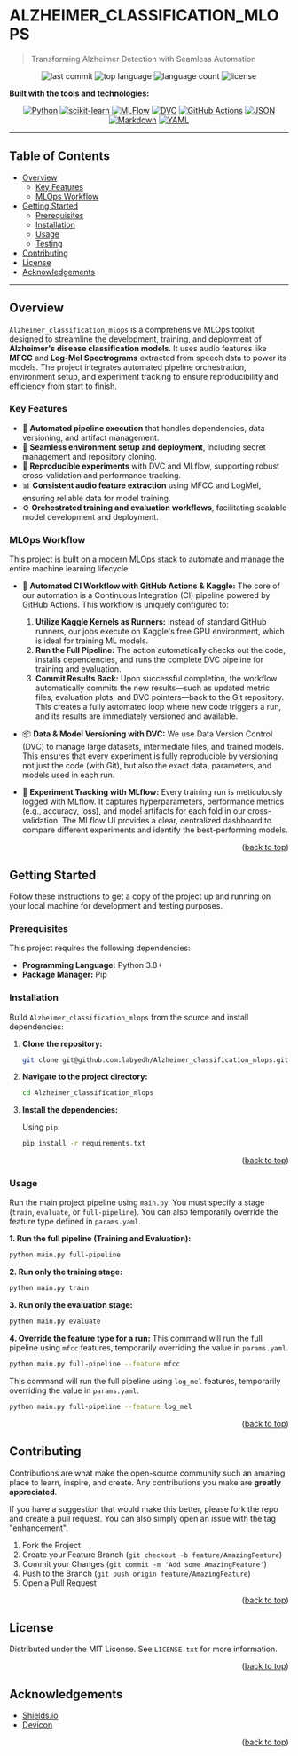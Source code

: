 # ALZHEIMER_CLASSIFICATION_MLOPS

> Transforming Alzheimer Detection with Seamless Automation

<!-- 
===================================================
BADGES
===================================================
-->
<p align="center">
  <img src="https://img.shields.io/github/last-commit/labyedh/Alzheimer_classification_mlops?style=for-the-badge" alt="last commit">
  <img src="https://img.shields.io/github/languages/top/labyedh/Alzheimer_classification_mlops?style=for-the-badge" alt="top language">
  <img src="https://img.shields.io/github/languages/count/labyedh/Alzheimer_classification_mlops?style=for-the-badge" alt="language count">
  <img src="https://img.shields.io/github/license/labyedh/Alzheimer_classification_mlops?style=for-the-badge" alt="license">
</p>

**Built with the tools and technologies:**

<!-- 
===================================================
TECHNOLOGY STACK
===================================================
-->
<p align="center">
  <a href="https://www.python.org/" target="_blank"><img src="https://img.shields.io/badge/Python-3776AB?style=for-the-badge&logo=python&logoColor=white" alt="Python"></a>
  <a href="https://scikit-learn.org/" target="_blank"><img src="https://img.shields.io/badge/scikit--learn-%23F7931E.svg?style=for-the-badge&logo=scikit-learn&logoColor=white" alt="scikit-learn"></a>
  <a href="https://mlflow.org/" target="_blank"><img src="https://img.shields.io/badge/Mlflow-0194E2?style=for-the-badge&logo=mlflow&logoColor=white" alt="MLFlow"></a>
  <a href="https://dvc.org/" target="_blank"><img src="https://img.shields.io/badge/DVC-8E44AD?style=for-the-badge&logo=dvc&logoColor=white" alt="DVC"></a>
  <a href="https://docs.github.com/en/actions" target="_blank"><img src="https://img.shields.io/badge/GitHub_Actions-2088FF?style=for-the-badge&logo=github-actions&logoColor=white" alt="GitHub Actions"></a>
  <a href="https://www.json.org/json-en.html" target="_blank"><img src="https://img.shields.io/badge/json-5E5C5C?style=for-the-badge&logo=json&logoColor=white" alt="JSON"></a>
  <a href="https://www.markdownguide.org/" target="_blank"><img src="https://img.shields.io/badge/Markdown-000000?style=for-the-badge&logo=markdown&logoColor=white" alt="Markdown"></a>
  <a href="https://yaml.org/" target="_blank"><img src="https://img.shields.io/badge/YAML-CB171E?style=for-the-badge&logo=yaml&logoColor=white" alt="YAML"></a>
</p>

---

## Table of Contents

- [Overview](#overview)
  - [Key Features](#key-features)
  - [MLOps Workflow](#mlops-workflow)
- [Getting Started](#getting-started)
  - [Prerequisites](#prerequisites)
  - [Installation](#installation)
  - [Usage](#usage)
  - [Testing](#testing)
- [Contributing](#contributing)
- [License](#license)
- [Acknowledgements](#acknowledgements)

---

## Overview

`Alzheimer_classification_mlops` is a comprehensive MLOps toolkit designed to streamline the development, training, and deployment of **Alzheimer's disease classification models**. It uses audio features like **MFCC** and **Log-Mel Spectrograms** extracted from speech data to power its models. The project integrates automated pipeline orchestration, environment setup, and experiment tracking to ensure reproducibility and efficiency from start to finish.

### Key Features

-   🎯 **Automated pipeline execution** that handles dependencies, data versioning, and artifact management.
-   🚀 **Seamless environment setup and deployment**, including secret management and repository cloning.
-   🔬 **Reproducible experiments** with DVC and MLflow, supporting robust cross-validation and performance tracking.
-   📊 **Consistent audio feature extraction** using MFCC and LogMel, ensuring reliable data for model training.
-   ⚙️ **Orchestrated training and evaluation workflows**, facilitating scalable model development and deployment.

### MLOps Workflow

This project is built on a modern MLOps stack to automate and manage the entire machine learning lifecycle:

-   🚀 **Automated CI Workflow with GitHub Actions & Kaggle:** The core of our automation is a Continuous Integration (CI) pipeline powered by GitHub Actions. This workflow is uniquely configured to:
    1.  **Utilize Kaggle Kernels as Runners:** Instead of standard GitHub runners, our jobs execute on Kaggle's free GPU environment, which is ideal for training ML models.
    2.  **Run the Full Pipeline:** The action automatically checks out the code, installs dependencies, and runs the complete DVC pipeline for training and evaluation.
    3.  **Commit Results Back:** Upon successful completion, the workflow automatically commits the new results—such as updated metric files, evaluation plots, and DVC pointers—back to the Git repository. This creates a fully automated loop where new code triggers a run, and its results are immediately versioned and available.

-   📦 **Data & Model Versioning with DVC:** We use Data Version Control (DVC) to manage large datasets, intermediate files, and trained models. This ensures that every experiment is fully reproducible by versioning not just the code (with Git), but also the exact data, parameters, and models used in each run.

-   🔬 **Experiment Tracking with MLflow:** Every training run is meticulously logged with MLflow. It captures hyperparameters, performance metrics (e.g., accuracy, loss), and model artifacts for each fold in our cross-validation. The MLflow UI provides a clear, centralized dashboard to compare different experiments and identify the best-performing models.

<p align="right">(<a href="#alzheimer_classification_mlops">back to top</a>)</p>

## Getting Started

Follow these instructions to get a copy of the project up and running on your local machine for development and testing purposes.

### Prerequisites

This project requires the following dependencies:

-   **Programming Language:** Python 3.8+
-   **Package Manager:** Pip

### Installation

Build `Alzheimer_classification_mlops` from the source and install dependencies:

1.  **Clone the repository:**
    ```sh
    git clone git@github.com:labyedh/Alzheimer_classification_mlops.git
    ```

2.  **Navigate to the project directory:**
    ```sh
    cd Alzheimer_classification_mlops
    ```

3.  **Install the dependencies:**
    
    Using `pip`:
    ```sh
    pip install -r requirements.txt
    ```

<p align="right">(<a href="#alzheimer_classification_mlops">back to top</a>)</p>

### Usage

Run the main project pipeline using `main.py`. You must specify a stage (`train`, `evaluate`, or `full-pipeline`). You can also temporarily override the feature type defined in `params.yaml`.

**1. Run the full pipeline (Training and Evaluation):**
```sh
python main.py full-pipeline
```

**2. Run only the training stage:**
```sh
python main.py train
```

**3. Run only the evaluation stage:**
```sh
python main.py evaluate
```

**4. Override the feature type for a run:**
This command will run the full pipeline using `mfcc` features, temporarily overriding the value in `params.yaml`.
```sh
python main.py full-pipeline --feature mfcc
```
This command will run the full pipeline using `log_mel` features, temporarily overriding the value in `params.yaml`.
```sh
python main.py full-pipeline --feature log_mel
```


<p align="right">(<a href="#alzheimer_classification_mlops">back to top</a>)</p>

## Contributing

Contributions are what make the open-source community such an amazing place to learn, inspire, and create. Any contributions you make are **greatly appreciated**.

If you have a suggestion that would make this better, please fork the repo and create a pull request. You can also simply open an issue with the tag "enhancement".

1.  Fork the Project
2.  Create your Feature Branch (`git checkout -b feature/AmazingFeature`)
3.  Commit your Changes (`git commit -m 'Add some AmazingFeature'`)
4.  Push to the Branch (`git push origin feature/AmazingFeature`)
5.  Open a Pull Request

<p align="right">(<a href="#alzheimer_classification_mlops">back to top</a>)</p>

## License

Distributed under the MIT License. See `LICENSE.txt` for more information.

<p align="right">(<a href="#alzheimer_classification_mlops">back to top</a>)</p>

## Acknowledgements

-   [Shields.io](https://shields.io)
-   [Devicon](https://devicon.dev/)

<p align="right">(<a href="#alzheimer_classification_mlops">back to top</a>)</p>